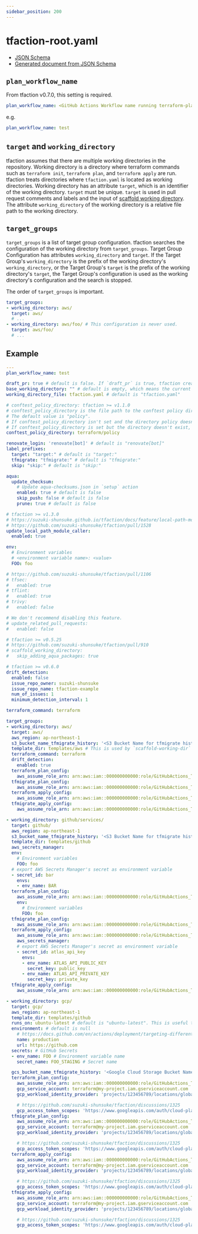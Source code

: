 ```yaml
---
sidebar_position: 200
---
```


# tfaction-root.yaml

* [JSON Schema](https://github.com/suzuki-shunsuke/tfaction/blob/main/schema/tfaction-root.json)
* [Generated document from JSON Schema](https://suzuki-shunsuke.github.io/tfaction/config/tfaction-root.html)

## `plan_workflow_name`

From tfaction v0.7.0, this setting is required.

```yaml
plan_workflow_name: <GitHub Actions Workflow name running terraform-plan action>
```

e.g.

```yaml
plan_workflow_name: test
```

## `target` and `working_directory`

tfaction assumes that there are multiple working directories in the repository.
Working directory is a directory where terraform commands such as `terraform init`, `terraform plan`, and `terraform apply` are run.
tfaction treats directories where `tfaction.yaml` is located as working directories.
Working directory has an attribute `target`, which is an identifier of the working directory. `target` must be unique.
`target` is used in pull request comments and labels and the input of [scaffold working directory](/feature/scaffold-working-dir).
The attribute `working_directory` of the working directory is a relative file path to the working directory.

## `target_groups`

`target_groups` is a list of target group configuration.
tfaction searches the configuration of the working directory from `target_groups`.
Target Group Configuration has attributes `working_directory` and `target`.
If the Target Group's `working_directory` is the prefix of the working directory's `working_directory`,
or the Target Group's `target` is the prefix of the working directory's `target`,
the Target Group's configuration is used as the working directory's configuration and the search is stopped.

The order of `target_groups` is important.

```yaml
target_groups:
- working_directory: aws/
  target: aws/
  # ...
- working_directory: aws/foo/ # This configuration is never used.
  target: aws/foo/
  # ...
```

## Example

```yaml
---
plan_workflow_name: test

draft_pr: true # default is false. If `draft_pr` is true, tfaction creates pull requests as draft
base_working_directory: "" # default is empty, which means the current directory
working_directory_file: tfaction.yaml # default is "tfaction.yaml"

# conftest_policy_directory: tfaction >= v1.1.0
# conftest_policy_directory is the file path to the conftest policy directory.
# The default value is "policy".
# If conftest_policy_directory isn't set and the directory policy doesn't exist, contest is skipped.
# If conftest_policy_directory is set but the directory doesn't exist, the action fails.
conftest_policy_directory: terraform/policy

renovate_login: 'renovate[bot]' # default is "renovate[bot]"
label_prefixes:
  target: "target:" # default is "target:"
  tfmigrate: "tfmigrate:" # default is "tfmigrate:"
  skip: "skip:" # default is "skip:"

aqua:
  update_checksum:
    # Update aqua-checksums.json in `setup` action
    enabled: true # default is false
    skip_push: false # default is false
    prune: true # default is false

# tfaction >= v1.3.0
# https://suzuki-shunsuke.github.io/tfaction/docs/feature/local-path-module
# https://github.com/suzuki-shunsuke/tfaction/pull/1528
update_local_path_module_caller:
  enabled: true

env:
  # Environment variables
  # <environment variable name>: <value>
  FOO: foo

# https://github.com/suzuki-shunsuke/tfaction/pull/1106
# tfsec:
#   enabled: true
# tflint:
#   enabled: true
# trivy:
#   enabled: false

# We don't recommend disabling this feature.
# update_related_pull_requests:
#   enabled: false

# tfaction >= v0.5.25
# https://github.com/suzuki-shunsuke/tfaction/pull/910
# scaffold_working_directory:
#   skip_adding_aqua_packages: true

# tfaction >= v0.6.0
drift_detection:
  enabled: false
  issue_repo_owner: suzuki-shunsuke
  issue_repo_name: tfaction-example
  num_of_issues: 1
  minimum_detection_interval: 1

terraform_command: terraform

target_groups:
- working_directory: aws/
  target: aws/
  aws_region: ap-northeast-1
  s3_bucket_name_tfmigrate_history: '<S3 Bucket Name for tfmigrate history files>'
  template_dir: templates/aws # This is used by `scaffold-working-dir` action
  terraform_command: terraform
  drift_detection:
    enabled: true
  terraform_plan_config:
    aws_assume_role_arn: arn:aws:iam::000000000000:role/GitHubActions_Terraform_AWS_terraform_plan
  tfmigrate_plan_config:
    aws_assume_role_arn: arn:aws:iam::000000000000:role/GitHubActions_Terraform_AWS_tfmigrate_plan
  terraform_apply_config:
    aws_assume_role_arn: arn:aws:iam::000000000000:role/GitHubActions_Terraform_AWS_terraform_apply
  tfmigrate_apply_config:
    aws_assume_role_arn: arn:aws:iam::000000000000:role/GitHubActions_Terraform_AWS_tfmigrate_apply

- working_directory: github/services/
  target: github/
  aws_region: ap-northeast-1
  s3_bucket_name_tfmigrate_history: '<S3 Bucket Name for tfmigrate history files>'
  template_dir: templates/github
  aws_secrets_manager:
  env:
    # Environment variables
    FOO: foo
  # export AWS Secrets Manager's secret as environment variable
  - secret_id: bar
    envs:
    - env_name: BAR
  terraform_plan_config:
    aws_assume_role_arn: arn:aws:iam::000000000000:role/GitHubActions_Terraform_github_terraform_plan
    env:
      # Environment variables
      FOO: foo
  tfmigrate_plan_config:
    aws_assume_role_arn: arn:aws:iam::000000000000:role/GitHubActions_Terraform_github_tfmigrate_plan
  terraform_apply_config:
    aws_assume_role_arn: arn:aws:iam::000000000000:role/GitHubActions_Terraform_github_terraform_apply
    aws_secrets_manager:
    # export AWS Secrets Manager's secret as environment variable
    - secret_id: atlas_api_key
      envs:
      - env_name: ATLAS_API_PUBLIC_KEY
        secret_key: public_key
      - env_name: ATLAS_API_PRIVATE_KEY
        secret_key: private_key
  tfmigrate_apply_config:
    aws_assume_role_arn: arn:aws:iam::000000000000:role/GitHubActions_Terraform_github_tfmigrate_apply

- working_directory: gcp/
  target: gcp/
  aws_region: ap-northeast-1
  template_dir: templates/github
  runs_on: ubuntu-latest # default is "ubuntu-latest". This is useful to use GitHub Actions Self Hosted Runner for the specific provider
  environment: # default is null
    # https://docs.github.com/en/actions/deployment/targeting-different-environments/using-environments-for-deployment
    name: production
    url: https://github.com
  secrets: # GitHub Secrets
  - env_name: FOO # Environment variable name
    secret_name: FOO_STAGING # Secret name

  gcs_bucket_name_tfmigrate_history: '<Google Cloud Storage Bucket Name for tfmigrate history files>'
  terraform_plan_config:
    aws_assume_role_arn: arn:aws:iam::000000000000:role/GitHubActions_Terraform_gcp_terraform_plan
    gcp_service_account: terraform@my-project.iam.gserviceaccount.com
    gcp_workload_identity_provider: 'projects/123456789/locations/global/workloadIdentityPools/my-pool/providers/my-provider'

    # https://github.com/suzuki-shunsuke/tfaction/discussions/1325
    gcp_access_token_scopes: 'https://www.googleapis.com/auth/cloud-platform, https://www.googleapis.com/auth/userinfo.email, https://www.googleapis.com/auth/apps.groups.settings, https://www.googleapis.com/auth/admin.directory.group'
  tfmigrate_plan_config:
    aws_assume_role_arn: arn:aws:iam::000000000000:role/GitHubActions_Terraform_gcp_tfmigrate_plan
    gcp_service_account: terraform@my-project.iam.gserviceaccount.com
    gcp_workload_identity_provider: 'projects/123456789/locations/global/workloadIdentityPools/my-pool/providers/my-provider'

    # https://github.com/suzuki-shunsuke/tfaction/discussions/1325
    gcp_access_token_scopes: 'https://www.googleapis.com/auth/cloud-platform, https://www.googleapis.com/auth/userinfo.email, https://www.googleapis.com/auth/apps.groups.settings, https://www.googleapis.com/auth/admin.directory.group'
  terraform_apply_config:
    aws_assume_role_arn: arn:aws:iam::000000000000:role/GitHubActions_Terraform_gcp_terraform_apply
    gcp_service_account: terraform@my-project.iam.gserviceaccount.com
    gcp_workload_identity_provider: 'projects/123456789/locations/global/workloadIdentityPools/my-pool/providers/my-provider'

    # https://github.com/suzuki-shunsuke/tfaction/discussions/1325
    gcp_access_token_scopes: 'https://www.googleapis.com/auth/cloud-platform, https://www.googleapis.com/auth/userinfo.email, https://www.googleapis.com/auth/apps.groups.settings, https://www.googleapis.com/auth/admin.directory.group'
  tfmigrate_apply_config:
    aws_assume_role_arn: arn:aws:iam::000000000000:role/GitHubActions_Terraform_gcp_tfmigrate_apply
    gcp_service_account: terraform@my-project.iam.gserviceaccount.com
    gcp_workload_identity_provider: 'projects/123456789/locations/global/workloadIdentityPools/my-pool/providers/my-provider'

    # https://github.com/suzuki-shunsuke/tfaction/discussions/1325
    gcp_access_token_scopes: 'https://www.googleapis.com/auth/cloud-platform, https://www.googleapis.com/auth/userinfo.email, https://www.googleapis.com/auth/apps.groups.settings, https://www.googleapis.com/auth/admin.directory.group'
```
